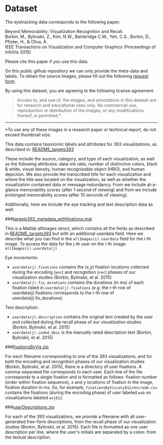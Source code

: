 # Dataset

The eyetracking data corresponds to the following paper: 

<dl>
Beyond Memorability: Visualization Recognition and Recall.<br>
Borkin, M., Bylinskii, Z., Kim, N.W., Bainbridge C.M., Yeh, C.S., Borkin, D., Pfister, H., & Oliva, A.<br>
IEEE Transactions on Visualization and Computer Graphics (Proceedings of InfoVis 2015)<br>
</dl>

Please cite this paper if you use this data.

On this public github repository we can only provide the meta-data and labels.
To obtain the source images, please fill out the following [request form](http://massvis.mit.edu/#data).

By using this dataset, you are agreeing to the following license agreement:
> Access to, and use of, the images, and annotations in this dataset are for research and educational uses only. No commercial use, reproduction or distribution of the images, or any modifications thereof, is permitted.* 

---

*To use any of these images in a research paper or technical report, do not exceed thumbnail size.

This data contains taxonomic labels and attributes for 393 visualizations, as described in:
[README_targets393](https://github.com/massvis/dataset/blob/master/matlab_files/README_targets393.md) 

These include the source, category, and type of each visualization, as well as the following attributes: data-ink ratio, number of distinctive colors, black & white, visual density, human recognizable object (HRO), and human depiction. We also provide the transcribed title for each visualization and where the title was located on the visualization, as well as whether the visualization contained data or message redundancy. From we include at-a-glance memorability scores (after 1 second of viewing) and from we include prolonged memorability scores (after 10 seconds of viewing). 

Additionally, here we include the eye tracking and text description data as well.

###[targets393_metadata_withfixations.mat](https://github.com/massvis/eyetracking/blob/master/targets393_metadata_withfixations.mat)

This is a Matlab allImages struct, which contains all the fields as described in [README_targets393](https://github.com/massvis/dataset/blob/master/matlab_files/README_targets393.md) but with an additional userdata field.
Here we describe what you can find in the `allImages(i).userdata` field for the i-th image. To access the data for the j-th user on the i-th image: `allImages(i).userdata(j)`


Eye movements:
* `userdata(j).fixations` contains the (x,y) fixation locations collected during the encoding (`enc`) and recognition (`rec`) phases of our visualization studies (Borkin, Bylinskii, et al. 2015)
* `userdata(j).fix_durations` contains the durations (in ms) of each fixation listed in `userdata(j).fixations` (e.g. the r-th row of userdata(j).fixations corresponds to the r-th row of userdata(j).fix_durations)

Text description:
* `userdata(j).description` contains the original text created by the user and collected during the recall phase of our visualization studies (Borkin, Bylinskii, et al. 2015)
* `userdata(j).coded_desc` is the manually rated description text (Borkin, Bylinskii, et al. 2015)

###[fixationsByVis.zip](https://github.com/massvis/eyetracking/blob/master/fixationsByVis.zip)

For each filename corresponding to one of the 393 visualizations, and for both the encoding and recognition phases of our visualization studies (Borkin, Bylinskii, et al. 2015), there is a directory of user fixations. A comma-separated file corresponds to each user. Each line of the file corresponds to a single fixation and is formatted as follows: fixation number (order within fixation sequence), x and y locations of fixation in the image, fixation duration in ms. So, for example, `fixationsByVis/wsj612/enc/wab.csv` contains the fixations (during the encoding phase) of user labeled `wab` on visualizations labeled `wsj612`.

###[userDescriptions.zip](https://github.com/massvis/eyetracking/blob/master/userDescriptions.zip)

For each of the 393 visualizations, we provide a filename with all user-generated free-form descriptions, from the recall phase of our visualization studies (Borkin, Bylinskii, et al. 2015). Each file is formatted as one user description per line, where the user's initials are separated by a colon: from the textual description.

